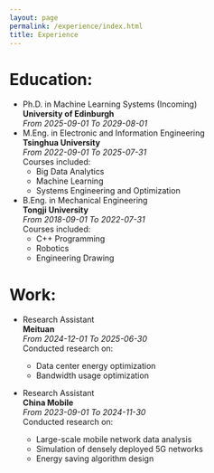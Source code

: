 ```yaml
---
layout: page
permalink: /experience/index.html
title: Experience
---
```


# Education:

- Ph.D. in Machine Learning Systems (Incoming)<br>**University of Edinburgh**<br>*From 2025-09-01 To 2029-08-01*
- M.Eng. in Electronic and Information Engineering<br>**Tsinghua University**<br>*From 2022-09-01 To 2025-07-31*<br>Courses included:
    + Big Data Analytics
    + Machine Learning
    + Systems Engineering and Optimization
- B.Eng. in Mechanical Engineering<br>**Tongji University**<br>*From 2018-09-01 To 2022-07-31*<br>Courses included:
    + C++ Programming
    + Robotics
    + Engineering Drawing

# Work:
- Research Assistant<br>**Meituan**<br>*From 2024-12-01 To 2025-06-30*<br>Conducted research on:
    + Data center energy optimization
    + Bandwidth usage optimization

- Research Assistant<br>**China Mobile**<br>*From 2023-09-01 To 2024-11-30*<br>Conducted research on:
    + Large-scale mobile network data analysis
    + Simulation of densely deployed 5G networks 
    + Energy saving algorithm design